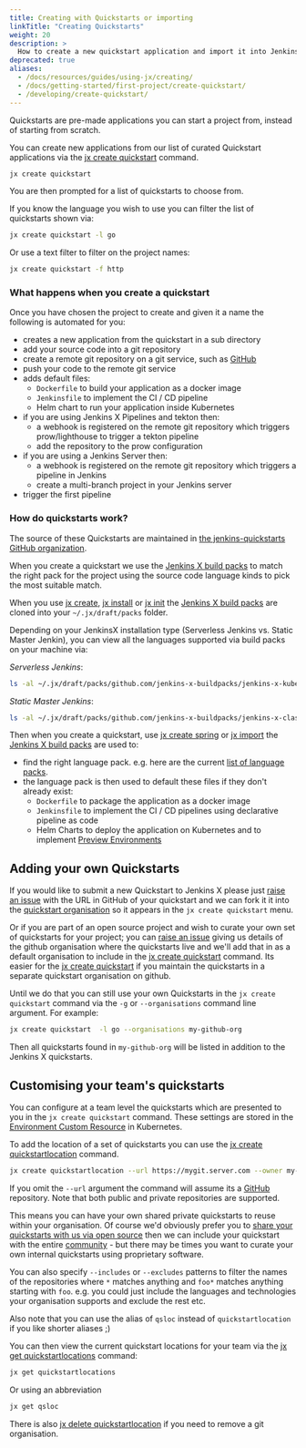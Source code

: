 ```yaml
---
title: Creating with Quickstarts or importing
linkTitle: "Creating Quickstarts"
weight: 20
description: >
  How to create a new quickstart application and import it into Jenkins X
deprecated: true  
aliases:
  - /docs/resources/guides/using-jx/creating/
  - /docs/getting-started/first-project/create-quickstart/
  - /developing/create-quickstart/
---
```


Quickstarts are pre-made applications you can start a project from, instead of
starting from scratch.

You can create new applications from our list of curated Quickstart applications
via the [jx create quickstart](/commands/jx_create_quickstart/) command.


```sh
jx create quickstart
```

You are then prompted for a list of quickstarts to choose from.

If you know the language you wish to use you can filter the list of quickstarts
shown via:

```sh
jx create quickstart -l go
```

Or use a text filter to filter on the project names:

```sh
jx create quickstart -f http
```

### What happens when you create a quickstart

Once you have chosen the project to create and given it a name the following is
automated for you:

* creates a new application from the quickstart in a sub directory
* add your source code into a git repository
* create a remote git repository on a git service, such as [GitHub](https://github.com)
* push your code to the remote git service
* adds default files:
  * `Dockerfile` to build your application as a docker image
  * `Jenkinsfile` to implement the CI / CD pipeline
  * Helm chart to run your application inside Kubernetes
* if you are using Jenkins X Pipelines and tekton then:
  * a webhook is registered on the remote git repository which triggers prow/lighthouse to trigger a tekton pipeline
  * add the repository to the prow configuration
* if you are using a Jenkins Server then:  
  * a webhook is registered on the remote git repository which triggers a pipeline in Jenkins
  * create a multi-branch project in your Jenkins server
* trigger the first pipeline

### How do quickstarts work?

The source of these Quickstarts are maintained in [the jenkins-quickstarts
GitHub organization](https://github.com/jenkins-x-quickstarts).

When you create a quickstart we use the [Jenkins X build
packs](https://github.com/jenkins-x-buildpacks/jenkins-x-kubernetes) to match
the right pack for the project using the source code language kinds to pick the
most suitable match.

When you use [jx create](/docs/getting-started/setup/create-cluster/), [jx
install](/docs/resources/guides/managing-jx/common-tasks/install-on-cluster/) or [jx
init](/commands/deprecation/) the [Jenkins X build
packs](https://github.com/jenkins-x-buildpacks/jenkins-x-kubernetes) are cloned
into your `~/.jx/draft/packs` folder.

Depending on your JenkinsX installation type (Serverless Jenkins vs. Static
Master Jenkin), you can view all the languages supported via build packs on your
machine via:

*Serverless Jenkins*:
```sh
ls -al ~/.jx/draft/packs/github.com/jenkins-x-buildpacks/jenkins-x-kubernetes/packs
```

*Static Master Jenkins*:
```sh
ls -al ~/.jx/draft/packs/github.com/jenkins-x-buildpacks/jenkins-x-classic/packs
```

Then when you create a quickstart, use [jx create
spring](/docs/resources/guides/using-jx/common-tasks/create-spring/) or [jx
import](/docs/resources/guides/using-jx/creating/import/) the [Jenkins X build
packs](https://github.com/jenkins-x-buildpacks/jenkins-x-kubernetes) are used
to:

* find the right language pack. e.g. here are the current [list of language packs](https://github.com/jenkins-x-buildpacks/jenkins-x-kubernetes/tree/master/packs).
* the language pack is then used to default these files if they don't already exist:
  * `Dockerfile` to package the application as a docker image
  * `Jenkinsfile` to implement the CI / CD pipelines using declarative pipeline as code
  * Helm Charts to deploy the application on Kubernetes and to implement [Preview Environments](/about/concepts/features/#preview-environments)

## Adding your own Quickstarts

If you would like to submit a new Quickstart to Jenkins X please just [raise an
issue](https://github.com/jenkins-x/jx/issues/new?labels=quickstart&title=Add%20quickstart&body=Please%20add%20this%20github%20quickstart:)
with the URL in GitHub of your quickstart and we can fork it it into the
[quickstart organisation](https://github.com/jenkins-x-quickstarts) so it
appears in the `jx create quickstart` menu.

Or if you are part of an open source project and wish to curate your own set of
quickstarts for your project; you can [raise an
issue](https://github.com/jenkins-x/jx/issues/new?labels=quickstart&title=Add%20quickstart&body=Please%20add%20this%20github%20quickstart:)
giving us details of the github organisation where the quickstarts live and
we'll add that in as a default organisation to include in the [jx create
quickstart](/commands/jx_create_quickstart/) command. Its easier for the [jx
create quickstart](/commands/jx_create_quickstart/) if you maintain the
quickstarts in a separate quickstart organisation on github.

Until we do that you can still use your own Quickstarts in the `jx create
quickstart` command via the `-g` or `--organisations` command line argument.
For example:

```sh
jx create quickstart  -l go --organisations my-github-org
```

Then all quickstarts found in `my-github-org` will be listed in addition to the
Jenkins X quickstarts.

## Customising your team's quickstarts

You can configure at a team level the quickstarts which are presented to you in
the `jx create quickstart` command. These settings are stored in the
[Environment Custom Resource](/docs/reference/components/custom-resources/) in
Kubernetes.

To add the location of a set of quickstarts you can use the [jx create
quickstartlocation](/commands/jx_create_quickstartlocation/) command.


```sh
jx create quickstartlocation --url https://mygit.server.com --owner my-quickstarts
```

If you omit the `--url` argument the command will assume its a
[GitHub](https://github.com/) repository. Note that both public and private
repositories are supported.

This means you can have your own shared private quickstarts to reuse within your
organisation. Of course we'd obviously prefer you to [share your quickstarts
with us via open
source](https://github.com/jenkins-x/jx/issues/new?labels=quickstart&title=Add%20quickstart&body=Please%20add%20this%20github%20quickstart:)
then we can include your quickstart with the entire [community](/community/) -
but there may be times you want to curate your own internal quickstarts using
proprietary software.

You can also specify `--includes` or `--excludes` patterns to filter the names
of the repositories where `*` matches anything and `foo*` matches anything
starting with `foo`. e.g. you could just include the languages and technologies
your organisation supports and exclude the rest etc.

Also note that you can use the alias of `qsloc` instead of `quickstartlocation`
if you like shorter aliases ;)

You can then view the current quickstart locations for your team via the [jx get
quickstartlocations](/commands/jx_get_quickstartlocation/) command:

```sh
jx get quickstartlocations
```

Or using an abbreviation

```sh
jx get qsloc
```

There is also [jx delete
quickstartlocation](/commands/jx_delete_quickstartlocation/) if you need to
remove a git organisation.


